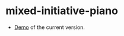 # mixed-initiative-piano

- [Demo](https://lucasnfe.github.io/mixed-initiative-piano/) of the current version.
